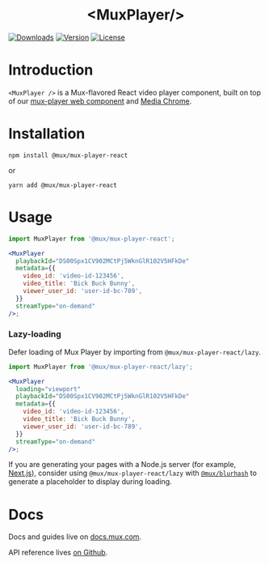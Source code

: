 <p align="center">
  <h1 align="center">&lt;MuxPlayer/&gt;</h1>
  <a href="https://npmcharts.com/compare/@mux/mux-player-react?interval=30"><img src="https://img.shields.io/npm/dm/@mux/mux-player-react.svg?sanitize=true" alt="Downloads"></a>
    <a href="https://www.npmjs.com/package/@mux/mux-player-react"><img src="https://img.shields.io/npm/v/@mux/mux-player-react.svg?sanitize=true" alt="Version"></a>
    <a href="https://www.npmjs.com/package/@mux/mux-player-react"><img src="https://img.shields.io/npm/l/@mux/mux-player-react.svg?sanitize=true" alt="License"></a>
</p>

# Introduction

`<MuxPlayer />` is a Mux-flavored React video player component, built on top of our [mux-player web component](../mux-player) and [Media Chrome](https://media-chrome.org).

# Installation

```shell
npm install @mux/mux-player-react
```

or

```shell
yarn add @mux/mux-player-react
```

# Usage

```jsx
import MuxPlayer from '@mux/mux-player-react';

<MuxPlayer
  playbackId="DS00Spx1CV902MCtPj5WknGlR102V5HFkDe"
  metadata={{
    video_id: 'video-id-123456',
    video_title: 'Bick Buck Bunny',
    viewer_user_id: 'user-id-bc-789',
  }}
  streamType="on-demand"
/>;
```

### Lazy-loading

Defer loading of Mux Player by importing from `@mux/mux-player-react/lazy`.

```jsx
import MuxPlayer from '@mux/mux-player-react/lazy';

<MuxPlayer
  loading="viewport"
  playbackId="DS00Spx1CV902MCtPj5WknGlR102V5HFkDe"
  metadata={{
    video_id: 'video-id-123456',
    video_title: 'Bick Buck Bunny',
    viewer_user_id: 'user-id-bc-789',
  }}
  streamType="on-demand"
/>;
```

If you are generating your pages with a Node.js server (for example, [Next.js](https://nextjs.org/docs/basic-features/data-fetching/)), consider using `@mux/mux-player-react/lazy` with [`@mux/blurhash`](https://github.com/muxinc/blurhash) to generate a placeholder to display during loading.

# Docs

Docs and guides live on [docs.mux.com](https://docs.mux.com/guides/video/mux-player?utm_source=github-mux-player).

API reference lives [on Github](./REFERENCE.md).

